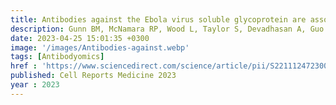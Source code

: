 ```yaml
---
title: Antibodies against the Ebola virus soluble glycoprotein are associated with long-term vaccine-mediated protection of non-human primates
description: Gunn BM, McNamara RP, Wood L, Taylor S, Devadhasan A, Guo W, <strong>Das J</strong>, Nilsson A, Shurtleff A, Dubey S, Eichberg M
date: 2023-04-25 15:01:35 +0300
image: '/images/Antibodies-against.webp'
tags: [Antibodyomics]
href : 'https://www.sciencedirect.com/science/article/pii/S2211124723004138?via%3Dihub'
published: Cell Reports Medicine 2023
year : 2023
---
```

